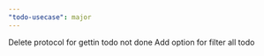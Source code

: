 ```yaml
---
"todo-usecase": major
---
```


Delete protocol for gettin todo not done
Add option for filter all todo
